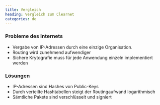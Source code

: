```yaml
---
title: Vergleich
heading: Vergleich zum Clearnet
categories: de
---
```

<div class="pure-u-md-1-2" markdown="1">

### Probleme des Internets

* Vergabe von IP-Adressen durch eine einzige Organisation.
* Routing wird zunehmend aufwendiger
* Sichere Krytografie muss für jede Anwendung einzeln implementiert werden

</div>
<div class="pure-u-md-1-2" markdown="1">

### Lösungen

* IP-Adressen sind Hashes von Public-Keys
* Durch verteilte Hashtabellen steigt der Routingaufwand logarithmisch
* Sämtliche Pakete sind verschlüsselt und signiert

</div>
